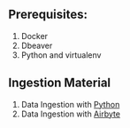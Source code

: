 ## Prerequisites: 
1. Docker
2. Dbeaver
3. Python and virtualenv

## Ingestion Material
1. Data Ingestion with [Python](./1_ingestion_python.md)
2. Data Ingestion with [Airbyte](./2_ingestion_airbyte.md)